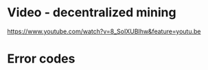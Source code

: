 

# Video - decentralized mining
https://www.youtube.com/watch?v=8_SoIXUBIhw&feature=youtu.be

# Error codes
